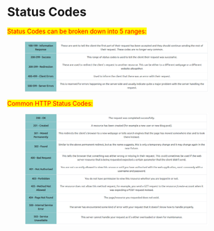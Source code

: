 # Status Codes

<mark style="color:red;">Status Codes can be broken down into 5 ranges:</mark>

<figure><img src="../../../../../.gitbook/assets/Capture (28).PNG" alt=""><figcaption></figcaption></figure>

<mark style="color:red;">Common HTTP Status Codes:</mark>

<figure><img src="../../../../../.gitbook/assets/Capture (29).PNG" alt=""><figcaption></figcaption></figure>

